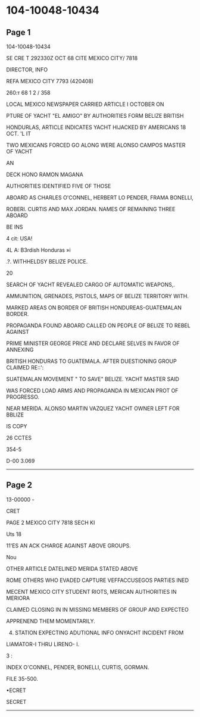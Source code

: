 # 104-10048-10434

## Page 1

104-10048-10434

SE CRE T 292330Z OCT 68 CITE MEXICO CITY/ 7818

DIRECTOR, INFO

REFA MEXICO CITY 7793 (420408)

260:т 68 1 2 / 358

LOCAL MEXICO NEWSPAPER CARRIED ARTICLE I OCTOBER ON

PTURE OF YACHT "EL AMIGO" BY AUTHORITIES FORM BELIZE BRITISH

HONDURLAS, ARTICLE INDICATES YACHT HIJACKED BY AMERICANS 18 OCT. 'L IT

TWO MEXICANS FORCED GO ALONG WERE ALONSO CAMPOS MASTER OF YACHT

AN

DECK HONO RAMON MAGANA

AUTHORITIES IDENTIFIED FIVE OF THOSE

ABOARD AS CHARLES O'CONNEL, HERBERT LO PENDER, FRAMA BONELLI,

ROBERI. CURTIS AND MAX JORDAN. NAMES OF REMAINING THREE ABOARD

BE INS

4 cit: USA!

4L A: B3rdish Honduras »i

.?. WITHHELDSY BELIZE POLICE.

20

SEARCH OF YACHT REVEALED CARGO OF AUTOMATIC WEAPONS,.

AMMUNITION, GRENADES, PISTOLS, MAPS OF BELIZE TERRITORY WITH.

MARKED AREAS ON BORDER OF BRITISH HONDUREAS-GUATEMALAN BORDER.

PROPAGANDA FOUND ABOARD CALLED ON PEOPLE OF BELIZE TO REBEL AGAINST

PRIME MINISTER GEORGE PRICE AND DECLARE SELVES IN FAVOR OF ANNEXING

BRITISH HONDURAS TO GUATEMALA. AFTER DUESTIONING GROUP CLAIMED RE::':

SUATEMALAN MOVEMENT " TO SAVE" BELIZE. YACHT MASTER SAID

WAS FORCED LOAD ARMS AND PROPAGANDA IN MEXICAN PROT OF PROGRESSO.

NEAR MERIDA. ALONSO MARTIN VAZQUEZ YACHT OWNER LEFT FOR BBLIZE

IS COPY

26 CCTES

354-5

D-00 3.069

---

## Page 2

13-00000 -

CRET

PAGE 2 MEXICO CITY 7818 SECH KI

Uts 18

11'ES AN ACK CHARGE AGAINST ABOVE GROUPS.

Nou

OTHER ARTICLE DATELINED MERIDA STATED ABOVE

ROME OTHERS WHO EVADED CAPTURE VEFFACCUSEGOS PARTiES INED

MECENT MEXICO CITY STUDENT RIOTS, MERICAN AUTHORITIES IN MERIORA

CLAIMED CLOSING IN IN MISSING MEMBERS OF GROUP AND EXPECTEO

APPRENEND THEM MOMENTARILY.

4. STATION EXPECTING ADUTIONAL INFO ONYACHT INCIDENT FROM

LIAMATOR-I THRU LIRENO- I.

3 :

INDEX O'CONNEL, PENDER, BONELLI, CURTIS, GORMAN.

FILE 35-500.

•ECRET

SECRET

---

